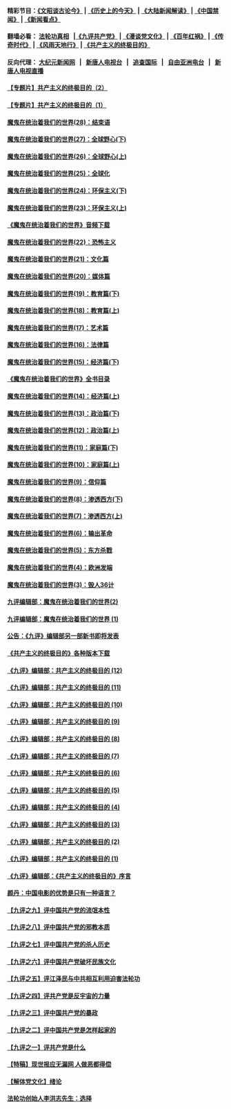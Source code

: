 #### 精彩节目：[《文昭谈古论今》](http://155.138.205.71/wenzhao) | [《历史上的今天》](http://155.138.205.71/today-in-history) | [《大陆新闻解读》](http://155.138.205.71/ntdtv-comedy) | [《中国禁闻》](http://155.138.205.71/ntdtv-news) | [《新闻看点》](http://155.138.205.71/news-insight) 

 #### 翻墙必看： [法轮功真相](http://155.138.205.71:10000/videos/truth.html) &nbsp;&nbsp;|[《九评共产党》](http://155.138.205.71:10000/videos/jiuping) | [《漫谈党文化》](http://155.138.205.71:10000/videos/mtdwh) | [《百年红祸》](http://155.138.205.71:10000/videos/bnhh) | [《传奇时代》](http://155.138.205.71:10000/videos/legend) | [《风雨天地行》](http://155.138.205.71:10000/videos/fytdx) | [《共产主义的终极目的》](http://155.138.205.71:10000/videos/zjmd) 

 #### 反向代理： [大纪元新闻网](http://155.138.205.71:10080/) &nbsp;&nbsp;|&nbsp;&nbsp; [新唐人电视台](http://155.138.205.71:8000/) &nbsp;&nbsp;|&nbsp;&nbsp; [追查国际](http://155.138.205.71:10010/) &nbsp;&nbsp;|&nbsp;&nbsp; [自由亚洲电台](http://155.138.205.71:9800/) &nbsp;&nbsp;|&nbsp;&nbsp; [新唐人电视直播](http://155.138.205.71/) 

#### [【专题片】共产主义的终极目的（2）](../pages/nsc422/n11061941.md?t=02260643) 

#### [【专题片】共产主义的终极目的（1）](../pages/nsc422/n11047728.md?t=02260643) 

#### [魔鬼在统治着我们的世界(28)：结束语](../pages/nsc422/n10936246.md?t=02260643) 

#### [魔鬼在统治着我们的世界(27)：全球野心(下)](../pages/nsc422/n10928319.md?t=02260643) 

#### [魔鬼在统治着我们的世界(26)：全球野心(上)](../pages/nsc422/n10900318.md?t=02260643) 

#### [魔鬼在统治着我们的世界(25)：全球化](../pages/nsc422/n10788205.md?t=02260643) 

#### [魔鬼在统治着我们的世界(24)：环保主义(下)](../pages/nsc422/n10695307.md?t=02260643) 

#### [魔鬼在统治着我们的世界(23)：环保主义(上)](../pages/nsc422/n10688613.md?t=02260643) 

#### [《魔鬼在统治着我们的世界》音频下载](../pages/nsc422/n10635553.md?t=02260643) 

#### [魔鬼在统治着我们的世界(22)：恐怖主义](../pages/nsc422/n10614727.md?t=02260643) 

#### [魔鬼在统治着我们的世界(21)：文化篇](../pages/nsc422/n10597706.md?t=02260643) 

#### [魔鬼在统治着我们的世界(20)：媒体篇](../pages/nsc422/n10586579.md?t=02260643) 

#### [魔鬼在统治着我们的世界(19)：教育篇(下)](../pages/nsc422/n10564808.md?t=02260643) 

#### [魔鬼在统治着我们的世界(18)：教育篇(上)](../pages/nsc422/n10526970.md?t=02260643) 

#### [魔鬼在统治着我们的世界(17)：艺术篇](../pages/nsc422/n10499093.md?t=02260643) 

#### [魔鬼在统治着我们的世界(16)：法律篇](../pages/nsc422/n10485969.md?t=02260643) 

#### [魔鬼在统治着我们的世界(15)：经济篇(下)](../pages/nsc422/n10469975.md?t=02260643) 

#### [《魔鬼在统治着我们的世界》全书目录](../pages/nsc422/n10464261.md?t=02260643) 

#### [魔鬼在统治着我们的世界(14)：经济篇(上)](../pages/nsc422/n10457370.md?t=02260643) 

#### [魔鬼在统治着我们的世界(13)：政治篇(下)](../pages/nsc422/n10448270.md?t=02260643) 

#### [魔鬼在统治着我们的世界(12)：政治篇(上)](../pages/nsc422/n10444576.md?t=02260643) 

#### [魔鬼在统治着我们的世界(11)：家庭篇(下)](../pages/nsc422/n10440961.md?t=02260643) 

#### [魔鬼在统治着我们的世界(10)：家庭篇(上)](../pages/nsc422/n10435448.md?t=02260643) 

#### [魔鬼在统治着我们的世界(9)：信仰篇](../pages/nsc422/n10432159.md?t=02260643) 

#### [魔鬼在统治着我们的世界(8)：渗透西方(下)](../pages/nsc422/n10429603.md?t=02260643) 

#### [魔鬼在统治着我们的世界(7)：渗透西方(上)](../pages/nsc422/n10426013.md?t=02260643) 

#### [魔鬼在统治着我们的世界(6)：输出革命](../pages/nsc422/n10421536.md?t=02260643) 

#### [魔鬼在统治着我们的世界(5)：东方杀戮](../pages/nsc422/n10417707.md?t=02260643) 

#### [魔鬼在统治着我们的世界(4)：欧洲发端](../pages/nsc422/n10414890.md?t=02260643) 

#### [魔鬼在统治着我们的世界(3)：毁人36计](../pages/nsc422/n10411583.md?t=02260643) 

#### [九评编辑部：魔鬼在统治着我们的世界(2)](../pages/nsc422/n10410036.md?t=02260643) 

#### [九评编辑部：魔鬼在统治着我们的世界 (1)](../pages/nsc422/n10406825.md?t=02260643) 

#### [公告：《九评》编辑部另一部新书即将发表](../pages/nsc422/n10405104.md?t=02260643) 

#### [《共产主义的终极目的》各种版本下载](../pages/nsc422/n10022138.md?t=02260643) 

#### [《九评》编辑部：共产主义的终极目的 (12)](../pages/nsc422/n9933272.md?t=02260643) 

#### [《九评》编辑部：共产主义的终极目的 (11)](../pages/nsc422/n9924973.md?t=02260643) 

#### [《九评》编辑部：共产主义的终极目的 (10)](../pages/nsc422/n9920883.md?t=02260643) 

#### [《九评》编辑部：共产主义的终极目的 (9)](../pages/nsc422/n9916363.md?t=02260643) 

#### [《九评》编辑部：共产主义的终极目的 (8)](../pages/nsc422/n9912488.md?t=02260643) 

#### [《九评》编辑部：共产主义的终极目的 (7)](../pages/nsc422/n9901176.md?t=02260643) 

#### [《九评》编辑部：共产主义的终极目的 (6)](../pages/nsc422/n9899359.md?t=02260643) 

#### [《九评》编辑部：共产主义的终极目的 (5)](../pages/nsc422/n9893174.md?t=02260643) 

#### [《九评》编辑部：共产主义的终极目的 (4)](../pages/nsc422/n9891246.md?t=02260643) 

#### [《九评》编辑部：共产主义的终极目的 (3)](../pages/nsc422/n9879879.md?t=02260643) 

#### [《九评》编辑部：共产主义的终极目的 (2)](../pages/nsc422/n9876205.md?t=02260643) 

#### [《九评》编辑部：共产主义的终极目的 (1)](../pages/nsc422/n9865857.md?t=02260643) 

#### [《九评》编辑部：《共产主义的终极目的》序言](../pages/nsc422/n9862666.md?t=02260643) 

#### [颜丹：中国电影的优势是只有一种语言？](../pages/nsc422/n9583062.md?t=02260643) 

#### [【九评之九】评中国共产党的流氓本性](../pages/nsc422/n737542.md?t=02260643) 

#### [【九评之八】评中国共产党的邪教本质](../pages/nsc422/n735942.md?t=02260643) 

#### [【九评之七】评中国共产党的杀人历史](../pages/nsc422/n733806.md?t=02260643) 

#### [【九评之六】评中国共产党破坏民族文化](../pages/nsc422/n731667.md?t=02260643) 

#### [【九评之五】评江泽民与中共相互利用迫害法轮功](../pages/nsc422/n730058.md?t=02260643) 

#### [【九评之四】评共产党是反宇宙的力量](../pages/nsc422/n727814.md?t=02260643) 

#### [【九评之三】评中国共产党的暴政](../pages/nsc422/n725597.md?t=02260643) 

#### [【九评之二】评中国共产党是怎样起家的](../pages/nsc422/n723946.md?t=02260643) 

#### [【九评之一】评共产党是什么](../pages/nsc422/n722529.md?t=02260643) 

#### [【特稿】现世报应无漏网 人做恶都得偿](../pages/nsc422/n4215167.md?t=02260643) 

#### [【解体党文化】绪论](../pages/nsc422/n1449356.md?t=02260643) 

#### [法轮功创始人李洪志先生：选择](../pages/nsc422/n3580738.md?t=02260643) 

